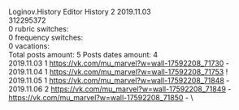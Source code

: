 Loginov.History	Editor History 2 2019.11.03\
312295372\
0 rubric switches:\
0 frequency switches:\
0 vacations:\
Total posts amount: 5	Posts dates amount: 4\
2019.11.03 1 https://vk.com/mu_marvel?w=wall-17592208_71730 - \
2019.11.04 1 https://vk.com/mu_marvel?w=wall-17592208_71753 ! \
2019.11.05 1 https://vk.com/mu_marvel?w=wall-17592208_71848 - \
2019.11.06 2 https://vk.com/mu_marvel?w=wall-17592208_71849 - https://vk.com/mu_marvel?w=wall-17592208_71850 - \
